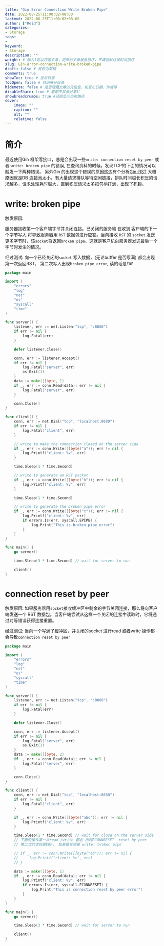 ```yaml
---
title: "Gin Error Connection Write Broken Pipe"
date: 2022-08-25T11:00:02+08:00
lastmod: 2022-08-25T11:00:02+08:00
author: ["Reid"]
categories: 
- Storage
tags: 
- 
keyword:
- Storage
description: ""
weight: # 输入1可以顶置文章，用来给文章展示排序，不填就默认按时间排序
slug: Gin-error-connection-write-broken-pipe
draft: false # 是否为草稿
comments: true
showToc: true # 显示目录
TocOpen: false # 自动展开目录
hidemeta: false # 是否隐藏文章的元信息，如发布日期、作者等
disableShare: true # 底部不显示分享栏
showbreadcrumbs: true #顶部显示当前路径
cover:
    image: ""
    caption: ""
    alt: ""
    relative: false
---
```


# 简介
最近使用Gin 框架写接口，总是会出现一些`write: connection reset by peer` 或者 `write: broken pipe` 的错误, 在查询资料的时候，发现TCP的下面的情况可以触发一下两种错误。
另外Gin 的出现这个错误的原因这边有个分析[Gin-RST](https://testerhome.com/articles/23296)
大概原因就是DB 连接池太小，有大量请求排队等待空闲链接，排队时间越长积压的请求越多，请求处理耗时越大，直到积压请求太多把句柄打满，出现了死锁。

# write: broken pipe
触发原因:

服务器接收第一个客户端字节并关闭连接。已关闭的服务端 在收到 客户端的下一个字节写入 将导致服务器用 `RST` 数据包进行应答。当向接收 `RST` 的 `socket` 发送更多字节时，该`socket`将返回`broken pipe`。这就是客户机向服务器发送最后一个字节时发生的情况。

经过测试:
向一个已经关闭的`socket` 写入数据，(无论buffer 是否写满) 都会出现第一次返回RST， 第二次写入出现`broken pipe error`, 读的话是`EOF`

```go
package main

import (
    "errors"
    "log"
    "net"
    "os"
    "syscall"
    "time"
)

func server() {
    listener, err := net.Listen("tcp", ":8080")
    if err != nil {
        log.Fatal(err)
    }

    defer listener.Close()

    conn, err := listener.Accept()
    if err != nil {
        log.Fatal("server", err)
        os.Exit(1)
    }
    data := make([]byte, 1)
    if _, err := conn.Read(data); err != nil {
        log.Fatal("server", err)
    }

    conn.Close()
}

func client() {
    conn, err := net.Dial("tcp", "localhost:8080")
    if err != nil {
        log.Fatal("client", err)
    }

    // write to make the connection closed on the server side
    if _, err := conn.Write([]byte("a")); err != nil {
        log.Printf("client: %v", err)
    }

    time.Sleep(1 * time.Second)

    // write to generate an RST packet
    if _, err := conn.Write([]byte("b")); err != nil {
        log.Printf("client: %v", err)
    }

    time.Sleep(1 * time.Second)

    // write to generate the broken pipe error
    if _, err := conn.Write([]byte("c")); err != nil {
        log.Printf("client: %v", err)
        if errors.Is(err, syscall.EPIPE) {
            log.Print("This is broken pipe error")
        }
    }
}

func main() {
    go server()

    time.Sleep(3 * time.Second) // wait for server to run

    client()
}

```

# connection reset by peer
触发原因:
如果服务器用`socket`接收缓冲区中剩余的字节关闭连接，那么将向客户端发送一个 RST 数据包。当客户端尝试从这样一个关闭的连接中读取时，它将通过对等错误获得连接重置。

经过测试: 当向一个写满了缓冲区，并关闭的socket 进行read 或者write 操作都会导致`connection reset by peer`


```go
package main

import (
    "errors"
    "log"
    "net"
    "os"
    "syscall"
    "time"
)

func server() {
    listener, err := net.Listen("tcp", ":8080")
    if err != nil {
        log.Fatal(err)
    }

    defer listener.Close()

    conn, err := listener.Accept()
    if err != nil {
        log.Fatal("server", err)
        os.Exit(1)
    }
    data := make([]byte, 2)
    if _, err := conn.Read(data); err != nil {
        log.Fatal("server", err)
    }

    conn.Close()
}

func client() {
    conn, err := net.Dial("tcp", "localhost:8080")
    if err != nil {
        log.Fatal("client", err)
    }

    if _, err := conn.Write([]byte("abc")); err != nil {
        log.Printf("client: %v", err)
    }

    time.Sleep(1 * time.Second) // wait for close on the server side
    // 下面的操作第一次read /write 都会 出现ECONNRESET  reset by peer
    // 第二次的读则是EOF， 如果是写则是`write: broken pipe`

    // if _, err := conn.Write([]byte("ab")); err != nil {
    //     log.Printf("client: %v", err)
    // }

    data := make([]byte, 1)
    if _, err := conn.Read(data); err != nil {
        log.Printf("client: %v", err)
        if errors.Is(err, syscall.ECONNRESET) {
            log.Print("This is connection reset by peer error")
        }
    }
}

func main() {
    go server()

    time.Sleep(3 * time.Second) // wait for server to run

    client()
}
```